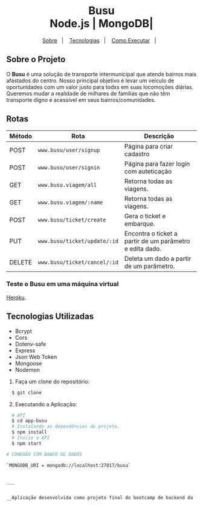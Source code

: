 <h1 align="center">
    <br>Busu<br/>
    Node.js | MongoDB|
</h1>


<p align="center">
    <a href="sobre-o-projeto">Sobre</a>&nbsp;&nbsp;&nbsp;|&nbsp;&nbsp;&nbsp;
    <a href="tecnologias-utilizadas">Tecnologias</a>&nbsp;&nbsp;&nbsp;|&nbsp;&nbsp;&nbsp;
    <a href="como-executar">Como Executar</a>&nbsp;&nbsp;&nbsp;|&nbsp;&nbsp;&nbsp;
    
</p>


## Sobre o Projeto

O **Busu** é uma solução de transporte intermunicipal que atende bairros mais afastados do centro. Nosso principal objetivo é levar um veículo de oportunidades com um valor justo para todxs em suas locomoções diárias. Queremos mudar a realidade de milhares de famílias que não têm transporte digno e acessível em seus bairros/comunidades. 


## Rotas

Método | Rota |	Descrição |
-----| ------- | --------- |
POST |`www.busu/user/signup` |	Página para criar cadastro
POST |`www.busu/user/signin` |	Página para fazer login com auteticação
GET | `www.busu.viagem/all` | Retorna todas as viagens.
GET | `www.busu.viagem/:name` | Retorna todas as viagens.
POST | `www.busu/ticket/create` |	Gera o ticket e embarque.
PUT | `www.busu/ticket/update/:id` |	Encontra o ticket a partir de um parâmetro e edita dado.
DELETE | `www.busu/ticket/cancel/:id` |	Deleta um dado a partir de um parâmetro.


### Teste o Busu em uma máquina virtual 

[Heroku](https://app-busu.herokuapp.com/).

## Tecnologias Utilizadas

- Bcrypt
- Cors
- Dotenv-safe
- Express
- Json Web Token
- Mongoose
- Nodemon

1. Faça um clone do repositório:

```sh
  $ git clone 
```

2. Executando a Aplicação:

```sh
  # API
  $ cd app-busu
  # Instalando as dependências do projeto.
  $ npm install 
  # Inicie a API
  $ npm start 

# CONEXÃO COM BANCO DE DADOS 

`MONGODB_URI = mongodb://localhost:27017/busu`


___


__Aplicação desenvolvida como projeto final do bootcamp de backend da [{reprograma}](https://github.com/reprograma)__
